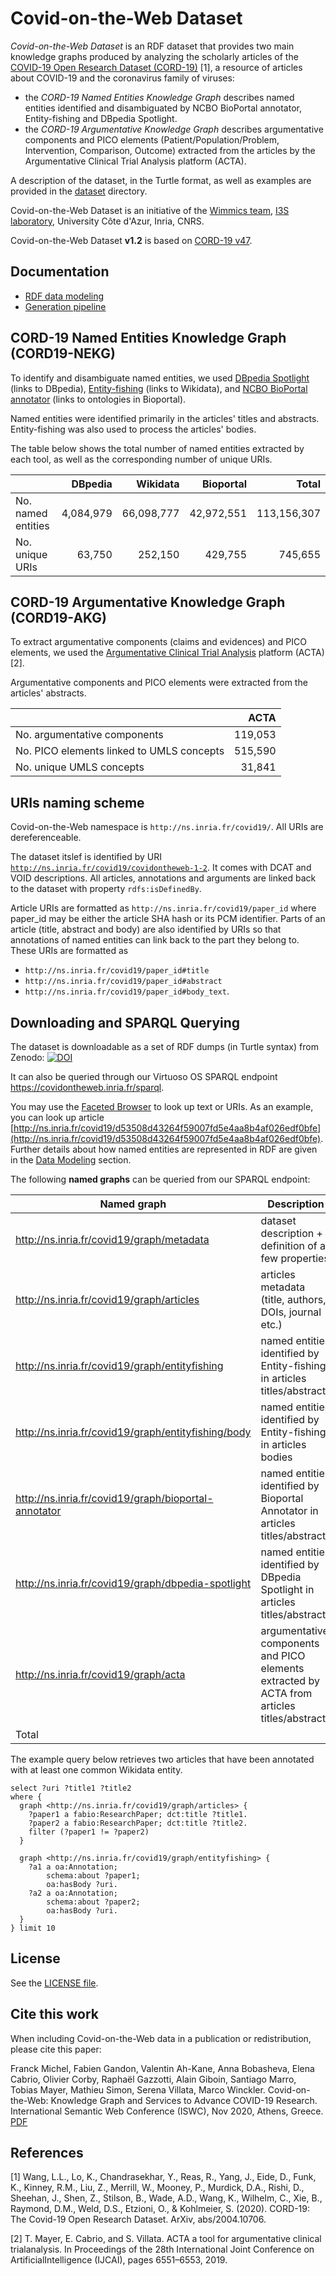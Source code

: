 # Covid-on-the-Web Dataset

*Covid-on-the-Web Dataset* is an RDF dataset that provides two main knowledge graphs produced by analyzing the scholarly articles of the [COVID-19 Open Research Dataset (CORD-19)](https://www.semanticscholar.org/cord19) [1], a resource of articles about COVID-19 and the coronavirus family of viruses:
- the *CORD-19 Named Entities Knowledge Graph* describes named entities identified and disambiguated by NCBO BioPortal annotator, Entity-fishing and DBpedia Spotlight. 
- the *CORD-19 Argumentative Knowledge Graph* describes argumentative components and PICO elements (Patient/Population/Problem, Intervention, Comparison, Outcome) extracted from the articles by the Argumentative Clinical Trial Analysis platform (ACTA).

A description of the dataset, in the Turtle format, as well as examples are provided in the [dataset](dataset) directory.

Covid-on-the-Web Dataset is an initiative of the [Wimmics team](https://team.inria.fr/wimmics/), [I3S laboratory](http://www.i3s.unice.fr/), University Côte d'Azur, Inria, CNRS.

Covid-on-the-Web Dataset **v1.2** is based on [CORD-19 v47](https://www.kaggle.com/dataset/08dd9ead3afd4f61ef246bfd6aee098765a19d9f6dbf514f0142965748be859b/version/47). 
 

## Documentation

- [RDF data modeling](doc/01-data-modeling.md)
- [Generation pipeline](src/README.md)


## CORD-19 Named Entities Knowledge Graph (CORD19-NEKG)

To identify and disambiguate named entities, we used [DBpedia Spotlight](https://www.dbpedia-spotlight.org/) (links to DBpedia), [Entity-fishing](https://github.com/kermitt2/entity-fishing) (links to Wikidata), and [NCBO BioPortal annotator](http://bioportal.bioontology.org/annotatorplus) (links to ontologies in Bioportal).

Named entities were identified primarily in the articles' titles and abstracts. Entity-fishing was also used to process the articles' bodies.

The table below shows the total number of named entities extracted by each tool, as well as the corresponding number of unique URIs.


|                    | DBpedia    | Wikidata      | Bioportal   | Total |
| :-------------     | --: | --: | --: | --: |
| No. named entities |  4,084,979 |    66,098,777 |  42,972,551 |   113,156,307 |
| No. unique URIs    |     63,750 |       252,150 |     429,755 |       745,655 |


## CORD-19 Argumentative Knowledge Graph (CORD19-AKG)

To extract argumentative components (claims and evidences) and PICO elements, we used the [Argumentative Clinical Trial Analysis](http://ns.inria.fr/acta/) platform (ACTA) [2].

Argumentative components and PICO elements were extracted from the articles' abstracts.

| | ACTA |
| ------------- | ---------: |
| No. argumentative components | 119,053 |
| No. PICO elements linked to UMLS concepts | 515,590 |
| No. unique UMLS concepts | 31,841 |



## URIs naming scheme

Covid-on-the-Web namespace is `http://ns.inria.fr/covid19/`. All URIs are dereferenceable.

The dataset itslef is identified by URI [`http://ns.inria.fr/covid19/covidontheweb-1-2`](http://ns.inria.fr/covid19/covidontheweb-1-2). It comes with DCAT and VOID descriptions.
All articles, annotations and arguments are linked back to the dataset with property `rdfs:isDefinedBy`.

Article URIs are formatted as `http://ns.inria.fr/covid19/paper_id` where paper_id may be either the article SHA hash or its PCM identifier.
Parts of an article (title, abstract and body) are also identified by URIs so that annotations of named entities can link back to the part they belong to. These URIs are formatted as 
- `http://ns.inria.fr/covid19/paper_id#title`
- `http://ns.inria.fr/covid19/paper_id#abstract`
- `http://ns.inria.fr/covid19/paper_id#body_text`.


## Downloading and SPARQL Querying

The dataset is downloadable as a set of RDF dumps (in Turtle syntax) from Zenodo: [![DOI](https://zenodo.org/badge/DOI/10.5281/zenodo.4247134.svg)](https://doi.org/10.5281/zenodo.4247134)

It can also be queried through our Virtuoso OS SPARQL endpoint https://covidontheweb.inria.fr/sparql.

You may use the [Faceted Browser](http://covidontheweb.inria.fr/fct/) to look up text or URIs.
As an example, you can look up article [http://ns.inria.fr/covid19/d53508d43264f59007fd5e4aa8b4af026edf0bfe](http://ns.inria.fr/covid19/d53508d43264f59007fd5e4aa8b4af026edf0bfe).
Further details about how named entities are represented in RDF are given in the [Data Modeling](doc/01-data-modeling.md) section.

The following **named graphs** can be queried from our SPARQL endpoint:

| Named graph    | Description | No. RDF triples |
| -------------  | ---- | ----: |
| http://ns.inria.fr/covid19/graph/metadata | dataset description + definition of a few properties | 170 |
| http://ns.inria.fr/covid19/graph/articles | articles metadata (title, authors, DOIs, journal etc.) | 3,722,381 |
| http://ns.inria.fr/covid19/graph/entityfishing | named entities identified by Entity-fishing in articles titles/abstracts | 35,049,832 |
| http://ns.inria.fr/covid19/graph/entityfishing/body | named entities identified by Entity-fishing in articles bodies | 1,156,611,321 |
| http://ns.inria.fr/covid19/graph/bioportal-annotator | named entities identified by Bioportal Annotator in articles titles/abstracts | 104,430,547 |
| http://ns.inria.fr/covid19/graph/dbpedia-spotlight | named entities identified by DBpedia Spotlight in articles titles/abstracts | 65,359,664 |
| http://ns.inria.fr/covid19/graph/acta | argumentative components and PICO elements extracted by ACTA from articles titles/abstracts | 7,469,234 |
| Total | | 1,361,451,364 | 

The example query below retrieves two articles that have been annotated with at least one common Wikidata entity.
```sparql
select ?uri ?title1 ?title2
where {
  graph <http://ns.inria.fr/covid19/graph/articles> {
    ?paper1 a fabio:ResearchPaper; dct:title ?title1.
    ?paper2 a fabio:ResearchPaper; dct:title ?title2.
    filter (?paper1 != ?paper2)
  }
  
  graph <http://ns.inria.fr/covid19/graph/entityfishing> {
    ?a1 a oa:Annotation;
        schema:about ?paper1;
        oa:hasBody ?uri.
    ?a2 a oa:Annotation;
        schema:about ?paper2;
        oa:hasBody ?uri.
  }
} limit 10
```


## License

See the [LICENSE file](LICENSE).

## Cite this work

When including Covid-on-the-Web data in a publication or redistribution, please cite this paper:

Franck Michel, Fabien Gandon, Valentin Ah-Kane, Anna Bobasheva, Elena Cabrio, Olivier Corby, Raphaël Gazzotti, Alain Giboin, Santiago Marro, Tobias Mayer, Mathieu Simon, Serena Villata, Marco Winckler. Covid-on-the-Web: Knowledge Graph and Services to Advance COVID-19 Research. International Semantic Web Conference (ISWC), Nov 2020, Athens, Greece. [PDF](https://hal.archives-ouvertes.fr/hal-02939363/file/article-cam-ready.pdf)


## References

[1] Wang, L.L., Lo, K., Chandrasekhar, Y., Reas, R., Yang, J., Eide, D., Funk, K., Kinney, R.M., Liu, Z., Merrill, W., Mooney, P., Murdick, D.A., Rishi, D., Sheehan, J., Shen, Z., Stilson, B., Wade, A.D., Wang, K., Wilhelm, C., Xie, B., Raymond, D.M., Weld, D.S., Etzioni, O., & Kohlmeier, S. (2020). CORD-19: The Covid-19 Open Research Dataset. ArXiv, abs/2004.10706.

[2] T. Mayer, E. Cabrio, and S. Villata. ACTA a tool for argumentative clinical trialanalysis. In Proceedings of the 28th International Joint Conference on  ArtificialIntelligence (IJCAI), pages 6551–6553, 2019.


